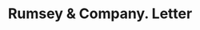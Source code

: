 ---
doi: 10.7916/D8X65028
date_other: '1870'
date_other_textual: 1870-1879
form: correspondence
genre:
- Letters (correspondence)
name:
- Rumsey & Company
object_in_context_url: https://biggert.cul.columbia.edu/items/view/ave_biggert_01201
subject_hierarchical_geographic:
- Seneca Falls, New York, United States
subject_name:
- Rumsey & Company
title: Rumsey & Company. Letter
sort_title: Rumsey & Company. Letter
call_number: ave_biggert_01201
coordinates:
- 42.90861111111111,-76.79805555555555
pid: ave_biggert_01201
identifiers: ave_biggert_01201
canvas_id: ldpd:396464
permalink: "/items/ave_biggert_01201/"
layout: iiif-image-page
---